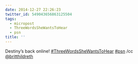 ```yaml
---
date: 2014-12-27 22:26:23
twitter_id: 549043656863125504
tags:
  - micropost
  - ThreeWordsSheWantsToHear
  - psn
title: ''
---
```


Destiny’s back online! [#ThreeWordsSheWantsToHear](https://twitter.com/hashtag/ThreeWordsSheWantsToHear) [#psn](https://twitter.com/hashtag/psn) /cc [@britthildreth](https://twitter.com/britthildreth)
